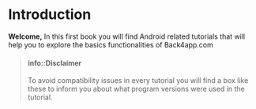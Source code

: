 # Introduction
**Welcome,**
In this first book you will find Android related tutorials that will help you to explore the basics functionalities of Back4app.com

> #### info::Disclaimer
> To avoid compatibility issues in every tutorial you will find a box like these to inform you about what program versions were used in the tutorial.



<!--
Summary of
What is?
What is it for?
What will you learn here?
-->